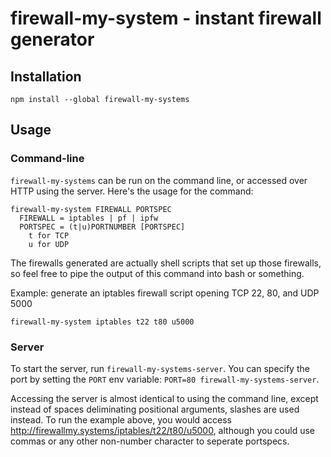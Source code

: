 # firewall-my-system - instant firewall generator

## Installation

    npm install --global firewall-my-systems

## Usage

### Command-line

`firewall-my-systems` can be run on the command line, or accessed over HTTP
using the server. Here's the usage for the command:

    firewall-my-system FIREWALL PORTSPEC
      FIREWALL = iptables | pf | ipfw
      PORTSPEC = (t|u)PORTNUMBER [PORTSPEC]
        t for TCP
        u for UDP

The firewalls generated are actually shell scripts that set up those firewalls,
so feel free to pipe the output of this command into bash or something.

Example: generate an iptables firewall script opening TCP 22, 80, and UDP 5000

    firewall-my-system iptables t22 t80 u5000

### Server

To start the server, run `firewall-my-systems-server`. You can specify the port
by setting the `PORT` env variable: `PORT=80 firewall-my-systems-server`.

Accessing the server is almost identical to using the command line, except
instead of spaces deliminating positional arguments, slashes are used instead.
To run the example above, you would access
http://firewallmy.systems/iptables/t22/t80/u5000, although you could use commas
or any other non-number character to seperate portspecs.
